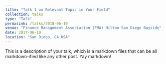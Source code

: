```yaml
---
title: "Talk 1 on Relevant Topic in Your Field"
collection: talks
type: "Talk"
permalink: /talks/2018-06-10
venue: "Finance Management Association (FMA) Hilton San Diego Bayside"
date: 2017-06-10
location: "San Diego, CA USA"
---
```


This is a description of your talk, which is a markdown files that can be all markdown-ified like any other post. Yay markdown!
